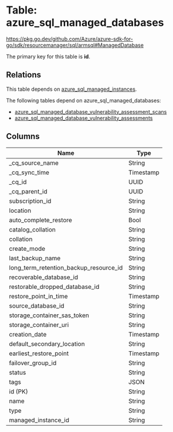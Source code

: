 # Table: azure_sql_managed_databases

https://pkg.go.dev/github.com/Azure/azure-sdk-for-go/sdk/resourcemanager/sql/armsql#ManagedDatabase

The primary key for this table is **id**.

## Relations
This table depends on [azure_sql_managed_instances](azure_sql_managed_instances.md).

The following tables depend on azure_sql_managed_databases:
  - [azure_sql_managed_database_vulnerability_assessment_scans](azure_sql_managed_database_vulnerability_assessment_scans.md)
  - [azure_sql_managed_database_vulnerability_assessments](azure_sql_managed_database_vulnerability_assessments.md)

## Columns
| Name          | Type          |
| ------------- | ------------- |
|_cq_source_name|String|
|_cq_sync_time|Timestamp|
|_cq_id|UUID|
|_cq_parent_id|UUID|
|subscription_id|String|
|location|String|
|auto_complete_restore|Bool|
|catalog_collation|String|
|collation|String|
|create_mode|String|
|last_backup_name|String|
|long_term_retention_backup_resource_id|String|
|recoverable_database_id|String|
|restorable_dropped_database_id|String|
|restore_point_in_time|Timestamp|
|source_database_id|String|
|storage_container_sas_token|String|
|storage_container_uri|String|
|creation_date|Timestamp|
|default_secondary_location|String|
|earliest_restore_point|Timestamp|
|failover_group_id|String|
|status|String|
|tags|JSON|
|id (PK)|String|
|name|String|
|type|String|
|managed_instance_id|String|